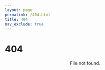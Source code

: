 ```yaml
---
layout: page
permalink: /404.html
title: 404
nav_exclude: true
---
```


# 404

<div style="text-align:center;">
File not found.
</div>